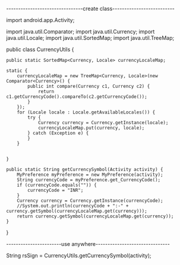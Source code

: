 --------------------------------create class--------------------------


import android.app.Activity;

import java.util.Comparator;
import java.util.Currency;
import java.util.Locale;
import java.util.SortedMap;
import java.util.TreeMap;

public class CurrencyUtils {

    public static SortedMap<Currency, Locale> currencyLocaleMap;

    static {
        currencyLocaleMap = new TreeMap<Currency, Locale>(new Comparator<Currency>() {
            public int compare(Currency c1, Currency c2) {
                return c1.getCurrencyCode().compareTo(c2.getCurrencyCode());
            }
        });
        for (Locale locale : Locale.getAvailableLocales()) {
            try {
                Currency currency = Currency.getInstance(locale);
                currencyLocaleMap.put(currency, locale);
            } catch (Exception e) {
            }
        }


    }

    public static String getCurrencySymbol(Activity activity) {
        MyPreference myPreference = new MyPreference(activity);
        String currencyCode = myPreference.get_CurrencyCode();
        if (currencyCode.equals("")) {
            currencyCode = "INR";
        }
        Currency currency = Currency.getInstance(currencyCode);
        //System.out.println(currencyCode + ":-" + currency.getSymbol(currencyLocaleMap.get(currency)));
        return currency.getSymbol(currencyLocaleMap.get(currency));
    }
}


-----------------------use anywhere-------------------------------

 String rsSign = CurrencyUtils.getCurrencySymbol(activity);
